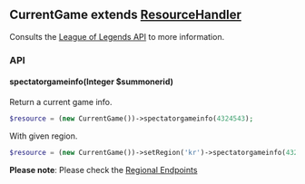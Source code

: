 CurrentGame extends [ResourceHandler](ResourceHandler.md)
-------------
Consults the [League of Legends API](https://developer.riotgames.com/api/methods#!/976) to more information.

### API

#### spectatorgameinfo(Integer $summonerid)
Return a current game info.
``` php
$resource = (new CurrentGame())->spectatorgameinfo(4324543);
```

With given region.
``` php
$resource = (new CurrentGame())->setRegion('kr')->spectatorgameinfo(4324543);
```

**Please note**: Please check the [Regional Endpoints](https://developer.riotgames.com/docs/regional-endpoints)






